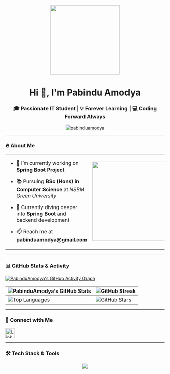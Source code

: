 <p align="center">
  <img src="https://raw.githubusercontent.com/7oSkaaa/7oSkaaa/refs/heads/main/Images/about_me.gif" width="220" />
</p>

<h1 align="center">Hi 👋, I'm Pabindu Amodya</h1>
<h3 align="center">🎓 Passionate IT Student | 💡 Forever Learning | 💻 Coding Forward Always</h3>

<p align="center">
  <img src="https://komarev.com/ghpvc/?username=pabinduamodya&label=Profile%20views&color=0e75b6&style=flat" alt="pabinduamodya" />
</p>

---

### 🔥 About Me
<table>
  <tr>
    <td>

- 🔭 I’m currently working on **Spring Boot Project**  
- 📚 Pursuing **BSc (Hons) in Computer Science** at *NSBM Green University*  
- 🌱 Currently diving deeper into **Spring Boot** and backend development  
- 📫 Reach me at **pabinduamodya@gmail.com**

    </td>
    <td>
      <img src="https://raw.githubusercontent.com/7oSkaaa/7oSkaaa/main/Images/Right_Side.gif" width="250"/>
    </td>
  </tr>
</table>

---
### 📊 GitHub Stats & Activity

[![PabinduAmodya's GitHub Activity Graph](https://activity-graph.herokuapp.com/graph?username=PabinduAmodya&theme=tokyonight)](https://github.com/PabinduAmodya)

| ![PabinduAmodya's GitHub Stats](https://github-readme-stats.vercel.app/api?username=PabinduAmodya&show_icons=true&theme=tokyonight) | ![GitHub Streak](https://github-readme-streak-stats.herokuapp.com/?user=PabinduAmodya&theme=tokyonight) |
| --- | --- |
| ![Top Languages](https://github-readme-stats.vercel.app/api/top-langs/?username=PabinduAmodya&theme=tokyonight&layout=compact) | ![GitHub Stars](https://github-readme-stats.vercel.app/api?username=PabinduAmodya&show_icons=true&locale=en&count_private=true&hide_rank=true&custom_title=My%20GitHub%20Stats&disable_animations=true&theme=tokyonight) |

---

### 🤝 Connect with Me
<p align="left">
  <a href="https://linkedin.com/in/pabindu manawadu" target="blank">
    <img align="center" src="https://skillicons.dev/icons?i=linkedin" alt="LinkedIn" height="30" />
  </a>
</p>

---

### 🛠️ Tech Stack & Tools
<p align="center">
  <img src="https://skillicons.dev/icons?i=java,spring,mongodb,mysql,express,nodejs,react,js,tailwind,bootstrap,androidstudio,flutter,firebase,figma,git,postman,c" />
</p>
